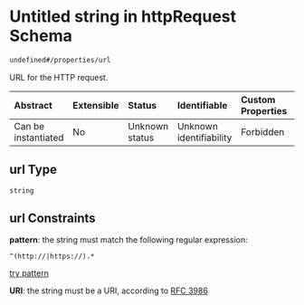 # Untitled string in httpRequest Schema

```txt
undefined#/properties/url
```

URL for the HTTP request.

| Abstract            | Extensible | Status         | Identifiable            | Custom Properties | Additional Properties | Access Restrictions | Defined In                                                                         |
| :------------------ | :--------- | :------------- | :---------------------- | :---------------- | :-------------------- | :------------------ | :--------------------------------------------------------------------------------- |
| Can be instantiated | No         | Unknown status | Unknown identifiability | Forbidden         | Allowed               | none                | [httpRequest\_v2.schema.json\*](httpRequest_v2.schema.json "open original schema") |

## url Type

`string`

## url Constraints

**pattern**: the string must match the following regular expression:&#x20;

```regexp
^(http://|https://).*
```

[try pattern](https://regexr.com/?expression=%5E\(http%3A%2F%2F%7Chttps%3A%2F%2F\).* "try regular expression with regexr.com")

**URI**: the string must be a URI, according to [RFC 3986](https://tools.ietf.org/html/rfc3986 "check the specification")
